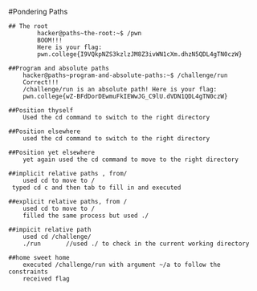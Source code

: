 
#Pondering Paths

    ## The root
            hacker@paths~the-root:~$ /pwn
            BOOM!!!
            Here is your flag:
            pwn.college{I9VQkpNZS3kzlzJM8Z3ivWN1cXm.dhzN5QDL4gTN0czW}

    ##Program and absolute paths
        hacker@paths~program-and-absolute-paths:~$ /challenge/run 
        Correct!!!
        /challenge/run is an absolute path! Here is your flag:
        pwn.college{wZ-BFdDorDEwmuFkIEWwJG_C9lU.dVDN1QDL4gTN0czW}

    ##Position thyself
        Used the cd command to switch to the right directory

    ##Position elsewhere
        used the cd command to switch to the right directory
    
    ##Position yet elsewhere
        yet again used the cd command to move to the right directory
    
    ##implicit relative paths , from/
        used cd to move to /
     typed cd c and then tab to fill in and executed

    ##explicit relative paths, from /
        used cd to move to /
        filled the same process but used ./

    ##impicit relative path
        used cd /challenge/
        ./run       //used ./ to check in the current working directory

    ##home sweet home 
        executed /challenge/run with argument ~/a to follow the constraints
        received flag



    



